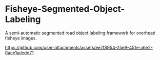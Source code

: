 # Fisheye-Segmented-Object-Labeling
A semi-automatic segmented road object labeling framework for overhead fisheye images.


https://github.com/user-attachments/assets/ee7f8954-25e9-451e-a6e2-0ace1adedd71


